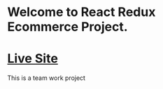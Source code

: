# Welcome to React Redux Ecommerce Project.
# [Live Site]( https://redux-hub.web.app )
<p>This is a team work project</p>
